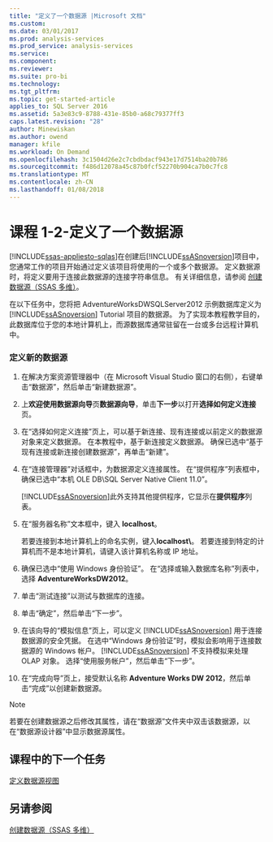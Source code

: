 ```yaml
---
title: "定义了一个数据源 |Microsoft 文档"
ms.custom: 
ms.date: 03/01/2017
ms.prod: analysis-services
ms.prod_service: analysis-services
ms.service: 
ms.component: 
ms.reviewer: 
ms.suite: pro-bi
ms.technology: 
ms.tgt_pltfrm: 
ms.topic: get-started-article
applies_to: SQL Server 2016
ms.assetid: 5a3e83c9-8788-431e-85b0-a68c79377ff3
caps.latest.revision: "28"
author: Minewiskan
ms.author: owend
manager: kfile
ms.workload: On Demand
ms.openlocfilehash: 3c1504d26e2c7cbdbdacf943e17d7514ba20b786
ms.sourcegitcommit: f486d12078a45c87b0fcf52270b904ca7b0c7fc8
ms.translationtype: MT
ms.contentlocale: zh-CN
ms.lasthandoff: 01/08/2018
---
```

# <a name="lesson-1-2---defining-a-data-source"></a>课程 1-2-定义了一个数据源
[!INCLUDE[ssas-appliesto-sqlas](../includes/ssas-appliesto-sqlas.md)]在创建后[!INCLUDE[ssASnoversion](../includes/ssasnoversion-md.md)]项目中，您通常工作的项目开始通过定义该项目将使用的一个或多个数据源。 定义数据源时，将定义要用于连接此数据源的连接字符串信息。 有关详细信息，请参阅 [创建数据源（SSAS 多维）](../analysis-services/multidimensional-models/create-a-data-source-ssas-multidimensional.md)。  
  
在以下任务中，您将把 AdventureWorksDWSQLServer2012 示例数据库定义为 [!INCLUDE[ssASnoversion](../includes/ssasnoversion-md.md)] Tutorial 项目的数据源。 为了实现本教程教学目的，此数据库位于您的本地计算机上，而源数据库通常驻留在一台或多台远程计算机中。  
  
### <a name="to-define-a-new-data-source"></a>定义新的数据源  
  
1.  在解决方案资源管理器中（在 Microsoft Visual Studio 窗口的右侧），右键单击“数据源”，然后单击“新建数据源”。  
  
2.  上**欢迎使用数据源向导**页**数据源向导**，单击**下一步**以打开**选择如何定义连接**页。  
  
3.  在“选择如何定义连接”页上，可以基于新连接、现有连接或以前定义的数据源对象来定义数据源。 在本教程中，基于新连接定义数据源。 确保已选中“基于现有连接或新连接创建数据源”，再单击“新建”。  
  
4.  在“连接管理器”对话框中，为数据源定义连接属性。 在“提供程序”列表框中，确保已选中“本机 OLE DB\SQL Server Native Client 11.0”。  
  
    [!INCLUDE[ssASnoversion](../includes/ssasnoversion-md.md)]此外支持其他提供程序，它显示在**提供程序**列表。  
  
5.  在“服务器名称”文本框中，键入 **localhost**。  
  
    若要连接到本地计算机上的命名实例，键入**localhost\\<instance name>**。 若要连接到特定的计算机而不是本地计算机，请键入该计算机名称或 IP 地址。  
  
6.  确保已选中“使用 Windows 身份验证”。 在“选择或输入数据库名称”列表中，选择 **AdventureWorksDW2012**。  
  
7.  单击“测试连接”以测试与数据库的连接。  
  
8.  单击“确定”，然后单击“下一步”。  
  
9. 在该向导的“模拟信息”页上，可以定义 [!INCLUDE[ssASnoversion](../includes/ssasnoversion-md.md)] 用于连接数据源的安全凭据。 在选中“Windows 身份验证”时，模拟会影响用于连接数据源的 Windows 帐户。 [!INCLUDE[ssASnoversion](../includes/ssasnoversion-md.md)] 不支持模拟来处理 OLAP 对象。 选择“使用服务帐户”，然后单击“下一步”。  
  
10. 在“完成向导”页上，接受默认名称 **Adventure Works DW 2012**，然后单击“完成”以创建新数据源。  
  
> [!NOTE]  
> 若要在创建数据源之后修改其属性，请在“数据源”文件夹中双击该数据源，以在“数据源设计器”中显示数据源属性。  
  
## <a name="next-task-in-lesson"></a>课程中的下一个任务  
[定义数据源视图](../analysis-services/lesson-1-3-defining-a-data-source-view.md)  
  
## <a name="see-also"></a>另请参阅  
[创建数据源（SSAS 多维）](../analysis-services/multidimensional-models/create-a-data-source-ssas-multidimensional.md)  
  
